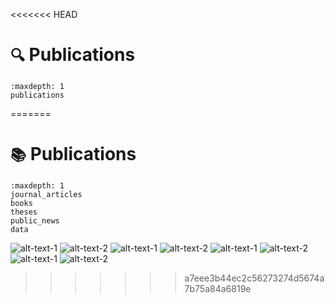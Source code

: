 <<<<<<< HEAD
# `🔍` Publications

```{toctree}
:maxdepth: 1
publications
```
=======
# `📚` Publications

```{toctree}
:maxdepth: 1
journal_articles
books
theses
public_news
data
```

![alt-text-1](../.gitbook/assets/cover_cohenadad11_in_vivo_evidence_of_disseminated_subpial_t2_signal_changes_in_multiple_sclerosis_at_7_t.png) 
![alt-text-2](../.gitbook/assets/cover_cohenadad11_32-channel_rf_coil_optimized_for_brain_and_cervical_spinal_cord_at_3_t.png)
![alt-text-1](../.gitbook/assets/cover_zhao14_nineteen-channel_receive_array_and_four-channel_transmit_array_coil_for_cervical_spinal_cord_imaging_at_7t.jpeg) 
![alt-text-2](../.gitbook/assets/cover_cohenadad12_cervical_spinal_cord_injection_of_epidural_corticosteroids.png)
![alt-text-1](../.gitbook/assets/cover_bilgic12_accelerated_diffusion_spectrum_imaging_with_compressed_sensing_using_adaptive_dictionaries.jpeg)
![alt-text-2](../.gitbook/assets/mangeat_2015_nimg_cover.png)
![alt-text-1](../.gitbook/assets/cover_neurotrauma_2018.jpeg)
![alt-text-2](../.gitbook/assets/cover_brain_2020.png)
>>>>>>> a7eee3b44ec2c56273274d5674a7b75a84a6819e
